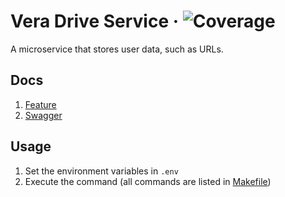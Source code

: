 # Vera Drive Service &middot; ![Coverage](https://img.shields.io/badge/Coverage-81.2%25-brightgreen)

A microservice that stores user data, such as URLs.

## Docs

1. [Feature](./docs/spec_feature.md)
2. [Swagger](https://drive.vera.sninjo.com/docs)

## Usage

1. Set the environment variables in `.env`
2. Execute the command (all commands are listed in [Makefile](./Makefile))
